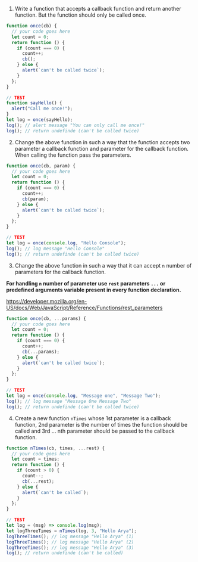 1. Write a function that accepts a callback function and return another function. But the function should only be called once.

```js
function once(cb) {
  // your code goes here
  let count = 0;
  return function () {
    if (count === 0) {
      count++;
      cb();
    } else {
      alert(`can't be called twice`);
    }
  };
}

// TEST
function sayHello() {
  alert("Call me once!");
}
let log = once(sayHello);
log(); // alert message "You can only call me once!"
log(); // return undefinde (can't be called twice)
```

2. Change the above function in such a way that the function accepts two parameter a callback function and parameter for the callback function. When calling the function pass the parameters.

```js
function once(cb, param) {
  // your code goes here
  let count = 0;
  return function () {
    if (count === 0) {
      count++;
      cb(param);
    } else {
      alert(`can't be called twice`);
    }
  };
}

// TEST
let log = once(console.log, "Hello Console");
log(); // log message "Hello Console"
log(); // return undefinde (can't be called twice)
```

3. Change the above function in such a way that it can accept `n` number of parameters for the callback function.

**For handling `n` number of parameter use `rest` parameters `...` or predefined arguments variable present in every function declaration.**

https://developer.mozilla.org/en-US/docs/Web/JavaScript/Reference/Functions/rest_parameters

```js
function once(cb, ...params) {
  // your code goes here
  let count = 0;
  return function () {
    if (count === 0) {
      count++;
      cb(...params);
    } else {
      alert(`can't be called twice`);
    }
  };
}

// TEST
let log = once(console.log, "Message one", "Message Two");
log(); // log message "Message One Message Two"
log(); // return undefinde (can't be called twice)
```

4. Create a new function `nTimes` whose 1st parameter is a callback function, 2nd parameter is the number of times the function should be called and 3rd ... nth parameter should be passed to the callback function.

```js
function nTimes(cb, times, ...rest) {
  // your code goes here
  let count = times;
  return function () {
    if (count > 0) {
      count--;
      cb(...rest);
    } else {
      alert(`can't be called`);
    }
  };
}

// TEST
let log = (msg) => console.log(msg);
let logThreeTimes = nTimes(log, 3, "Hello Arya");
logThreeTimes(); // log message "Hello Arya" (1)
logThreeTimes(); // log message "Hello Arya" (2)
logThreeTimes(); // log message "Hello Arya" (3)
log(); // return undefinde (can't be called)
```
